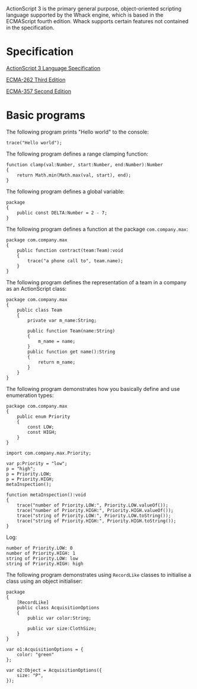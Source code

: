 ActionScript 3 is the primary general purpose, object-oriented scripting language supported by the Whack engine, which is based in the ECMAScript fourth edition. Whack supports certain features not contained in the specification.

# Specification

[ActionScript 3 Language Specification](https://web.archive.org/web/20240424210812/https://static.bloople.net/ActionScript%203%20Language%20Specification.pdf)

[ECMA-262 Third Edition](https://ecma-international.org/wp-content/uploads/ECMA-262_3rd_edition_december_1999.pdf)

[ECMA-357 Second Edition](https://www.ecma-international.org/wp-content/uploads/ECMA-357_2nd_edition_december_2005.pdf)

# Basic programs

The following program prints "Hello world" to the console:

```
trace("Hello world");
```

The following program defines a range clamping function:

```
function clamp(val:Number, start:Number, end:Number):Number
{
    return Math.min(Math.max(val, start), end);
}
```

The following program defines a global variable:

```
package
{
    public const DELTA:Number = 2 - 7;
}
```

The following program defines a function at the package `com.company.max`:

```
package com.company.max
{
    public function contract(team:Team):void
    {
        trace("a phone call to", team.name);
    }
}
```

The following program defines the representation of a team in a company as an ActionScript class:

```
package com.company.max
{
    public class Team
    {
        private var m_name:String;

        public function Team(name:String)
        {
            m_name = name;
        }
        public function get name():String
        {
            return m_name;
        }
    }
}
```

The following program demonstrates how you basically define and use enumeration types:

```
package com.company.max
{
    public enum Priority
    {
        const LOW;
        const HIGH;
    }
}

import com.company.max.Priority;

var p:Priority = "low";
p = "high";
p = Priority.LOW;
p = Priority.HIGH;
metaInspection();

function metaInspection():void
{
    trace("number of Priority.LOW:", Priority.LOW.valueOf());
    trace("number of Priority.HIGH:", Priority.HIGH.valueOf());
    trace("string of Priority.LOW:", Priority.LOW.toString());
    trace("string of Priority.HIGH:", Priority.HIGH.toString());
}
```

Log:

```plain
number of Priority.LOW: 0
number of Priority.HIGH: 1
string of Priority.LOW: low
string of Priority.HIGH: high
```

The following program demonstrates using `RecordLike` classes to initialise a class using an object initialiser:

```
package
{
    [RecordLike]
    public class AcquisitionOptions
    {
        public var color:String;

        public var size:ClothSize;
    }
}

var o1:AcquisitionOptions = {
    color: "green"
};

var o2:Object = AcquisitionOptions({
    size: "P",
});
```
